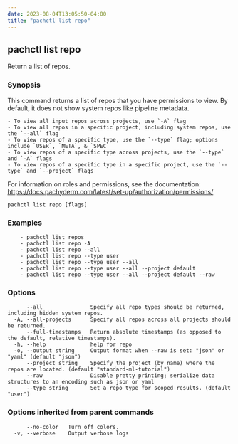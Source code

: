```yaml
---
date: 2023-08-04T13:05:50-04:00
title: "pachctl list repo"
---
```


## pachctl list repo

Return a list of repos.

### Synopsis

This command returns a list of repos that you have permissions to view. By default, it does not show system repos like pipeline metadata. 

	- To view all input repos across projects, use `-A` flag 
	- To view all repos in a specific project, including system repos, use the `--all` flag 
	- To view repos of a specific type, use the `--type` flag; options include `USER`, `META`, & `SPEC` 
	- To view repos of a specific type across projects, use the `--type` and `-A` flags 
	- To view repos of a specific type in a specific project, use the `--type` and `--project` flags 

For information on roles and permissions, see the documentation: https://docs.pachyderm.com/latest/set-up/authorization/permissions/

```
pachctl list repo [flags]
```

### Examples

```
	- pachctl list repos 
	- pachctl list repo -A 
	- pachctl list repo --all 
	- pachctl list repo --type user 
	- pachctl list repo --type user --all 
	- pachctl list repo --type user --all --project default 
	- pachctl list repo --type user --all --project default --raw
```

### Options

```
      --all               Specify all repo types should be returned, including hidden system repos.
  -A, --all-projects      Specify all repos across all projects should be returned.
      --full-timestamps   Return absolute timestamps (as opposed to the default, relative timestamps).
  -h, --help              help for repo
  -o, --output string     Output format when --raw is set: "json" or "yaml" (default "json")
      --project string    Specify the project (by name) where the repos are located. (default "standard-ml-tutorial")
      --raw               Disable pretty printing; serialize data structures to an encoding such as json or yaml
      --type string       Set a repo type for scoped results. (default "user")
```

### Options inherited from parent commands

```
      --no-color   Turn off colors.
  -v, --verbose    Output verbose logs
```

